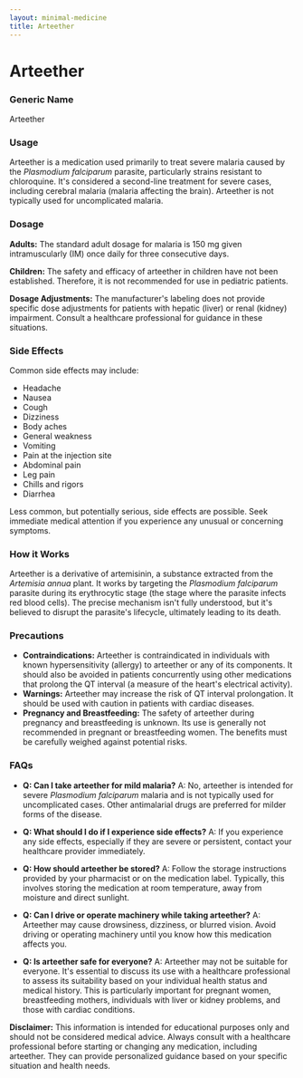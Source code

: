 ```yaml
---
layout: minimal-medicine
title: Arteether
---
```


# Arteether
### Generic Name
Arteether

### Usage
Arteether is a medication used primarily to treat severe malaria caused by the *Plasmodium falciparum* parasite, particularly strains resistant to chloroquine.  It's considered a second-line treatment for severe cases, including cerebral malaria (malaria affecting the brain).  Arteether is not typically used for uncomplicated malaria.

### Dosage

**Adults:** The standard adult dosage for malaria is 150 mg given intramuscularly (IM) once daily for three consecutive days.

**Children:**  The safety and efficacy of arteether in children have not been established.  Therefore, it is not recommended for use in pediatric patients.

**Dosage Adjustments:**  The manufacturer's labeling does not provide specific dose adjustments for patients with hepatic (liver) or renal (kidney) impairment.  Consult a healthcare professional for guidance in these situations.


### Side Effects

Common side effects may include:

* Headache
* Nausea
* Cough
* Dizziness
* Body aches
* General weakness
* Vomiting
* Pain at the injection site
* Abdominal pain
* Leg pain
* Chills and rigors
* Diarrhea

Less common, but potentially serious, side effects are possible.  Seek immediate medical attention if you experience any unusual or concerning symptoms.

### How it Works
Arteether is a derivative of artemisinin, a substance extracted from the *Artemisia annua* plant.  It works by targeting the *Plasmodium falciparum* parasite during its erythrocytic stage (the stage where the parasite infects red blood cells).  The precise mechanism isn't fully understood, but it's believed to disrupt the parasite's lifecycle, ultimately leading to its death.

### Precautions

* **Contraindications:** Arteether is contraindicated in individuals with known hypersensitivity (allergy) to arteether or any of its components. It should also be avoided in patients concurrently using other medications that prolong the QT interval (a measure of the heart's electrical activity).
* **Warnings:** Arteether may increase the risk of QT interval prolongation.  It should be used with caution in patients with cardiac diseases.
* **Pregnancy and Breastfeeding:** The safety of arteether during pregnancy and breastfeeding is unknown.  Its use is generally not recommended in pregnant or breastfeeding women.  The benefits must be carefully weighed against potential risks.


### FAQs

* **Q: Can I take arteether for mild malaria?** A: No, arteether is intended for severe *Plasmodium falciparum* malaria and is not typically used for uncomplicated cases.  Other antimalarial drugs are preferred for milder forms of the disease.

* **Q: What should I do if I experience side effects?** A:  If you experience any side effects, especially if they are severe or persistent, contact your healthcare provider immediately.

* **Q: How should arteether be stored?** A:  Follow the storage instructions provided by your pharmacist or on the medication label.  Typically, this involves storing the medication at room temperature, away from moisture and direct sunlight.

* **Q:  Can I drive or operate machinery while taking arteether?** A:  Arteether may cause drowsiness, dizziness, or blurred vision.  Avoid driving or operating machinery until you know how this medication affects you.

* **Q: Is arteether safe for everyone?** A:  Arteether may not be suitable for everyone.  It's essential to discuss its use with a healthcare professional to assess its suitability based on your individual health status and medical history.  This is particularly important for pregnant women, breastfeeding mothers, individuals with liver or kidney problems, and those with cardiac conditions.

**Disclaimer:**  This information is intended for educational purposes only and should not be considered medical advice.  Always consult with a healthcare professional before starting or changing any medication, including arteether.  They can provide personalized guidance based on your specific situation and health needs.
